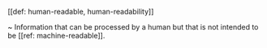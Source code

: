 [[def: human-readable, human-readability]]

~ Information that can be processed by a human but that is not intended to be [[ref: machine-readable]].
